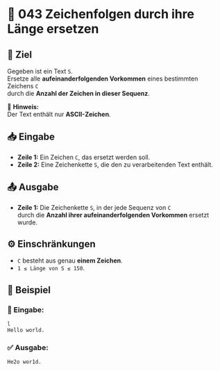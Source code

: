 # 🔄 043 Zeichenfolgen durch ihre Länge ersetzen

## 🎯 Ziel
Gegeben ist ein Text `S`.  
Ersetze alle **aufeinanderfolgenden Vorkommen** eines bestimmten Zeichens `C`  
durch die **Anzahl der Zeichen in dieser Sequenz**.

📝 **Hinweis:**  
Der Text enthält nur **ASCII-Zeichen**.

## 📥 Eingabe
- **Zeile 1:** Ein Zeichen `C`, das ersetzt werden soll.
- **Zeile 2:** Eine Zeichenkette `S`, die den zu verarbeitenden Text enthält.

## 📤 Ausgabe
- **Zeile 1:** Die Zeichenkette `S`, in der jede Sequenz von `C`  
  durch die **Anzahl ihrer aufeinanderfolgenden Vorkommen** ersetzt wurde.

## ⚙️ Einschränkungen
- `C` besteht aus genau **einem Zeichen**.
- `1 ≤ Länge von S ≤ 150`.

## 📌 Beispiel

### 📝 Eingabe:
```
l
Hello world.
```

### ✅ Ausgabe:
```
He2o wor1d.
```
